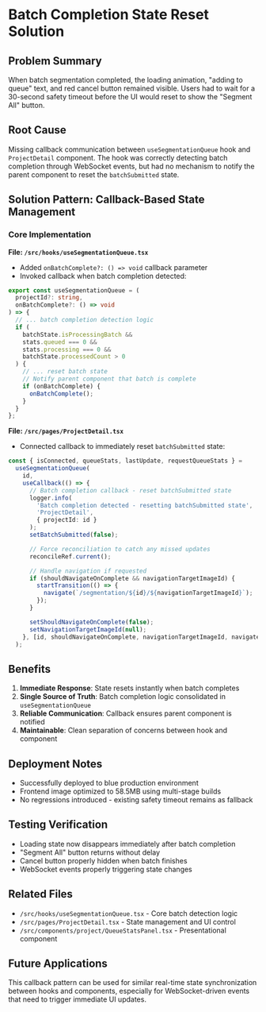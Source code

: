 # Batch Completion State Reset Solution

## Problem Summary

When batch segmentation completed, the loading animation, "adding to queue" text, and red cancel button remained visible. Users had to wait for a 30-second safety timeout before the UI would reset to show the "Segment All" button.

## Root Cause

Missing callback communication between `useSegmentationQueue` hook and `ProjectDetail` component. The hook was correctly detecting batch completion through WebSocket events, but had no mechanism to notify the parent component to reset the `batchSubmitted` state.

## Solution Pattern: Callback-Based State Management

### Core Implementation

**File: `/src/hooks/useSegmentationQueue.tsx`**

- Added `onBatchComplete?: () => void` callback parameter
- Invoked callback when batch completion detected:

```typescript
export const useSegmentationQueue = (
  projectId?: string,
  onBatchComplete?: () => void
) => {
  // ... batch completion detection logic
  if (
    batchState.isProcessingBatch &&
    stats.queued === 0 &&
    stats.processing === 0 &&
    batchState.processedCount > 0
  ) {
    // ... reset batch state
    // Notify parent component that batch is complete
    if (onBatchComplete) {
      onBatchComplete();
    }
  }
};
```

**File: `/src/pages/ProjectDetail.tsx`**

- Connected callback to immediately reset `batchSubmitted` state:

```typescript
const { isConnected, queueStats, lastUpdate, requestQueueStats } =
  useSegmentationQueue(
    id,
    useCallback(() => {
      // Batch completion callback - reset batchSubmitted state
      logger.info(
        'Batch completion detected - resetting batchSubmitted state',
        'ProjectDetail',
        { projectId: id }
      );
      setBatchSubmitted(false);

      // Force reconciliation to catch any missed updates
      reconcileRef.current();

      // Handle navigation if requested
      if (shouldNavigateOnComplete && navigationTargetImageId) {
        startTransition(() => {
          navigate(`/segmentation/${id}/${navigationTargetImageId}`);
        });
      }

      setShouldNavigateOnComplete(false);
      setNavigationTargetImageId(null);
    }, [id, shouldNavigateOnComplete, navigationTargetImageId, navigate])
  );
```

## Benefits

1. **Immediate Response**: State resets instantly when batch completes
2. **Single Source of Truth**: Batch completion logic consolidated in `useSegmentationQueue`
3. **Reliable Communication**: Callback ensures parent component is notified
4. **Maintainable**: Clean separation of concerns between hook and component

## Deployment Notes

- Successfully deployed to blue production environment
- Frontend image optimized to 58.5MB using multi-stage builds
- No regressions introduced - existing safety timeout remains as fallback

## Testing Verification

- Loading state now disappears immediately after batch completion
- "Segment All" button returns without delay
- Cancel button properly hidden when batch finishes
- WebSocket events properly triggering state changes

## Related Files

- `/src/hooks/useSegmentationQueue.tsx` - Core batch detection logic
- `/src/pages/ProjectDetail.tsx` - State management and UI control
- `/src/components/project/QueueStatsPanel.tsx` - Presentational component

## Future Applications

This callback pattern can be used for similar real-time state synchronization between hooks and components, especially for WebSocket-driven events that need to trigger immediate UI updates.
